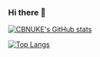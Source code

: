 ### Hi there 👋

[![CBNUKE's GitHub stats](https://github-readme-stats.vercel.app/api?username=cbnuke)](https://github.com/cbnuke)

[![Top Langs](https://github-readme-stats.vercel.app/api/top-langs/?username=cbnuke&layout=compact)](https://github.com/cbnuke)


<!--
**cbnuke/cbnuke** is a ✨ _special_ ✨ repository because its `README.md` (this file) appears on your GitHub profile.

Here are some ideas to get you started:

- 🔭 I’m currently working on ...
- 🌱 I’m currently learning ...
- 👯 I’m looking to collaborate on ...
- 🤔 I’m looking for help with ...
- 💬 Ask me about ...
- 📫 How to reach me: ...
- 😄 Pronouns: ...
- ⚡ Fun fact: ...
-->
